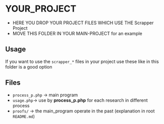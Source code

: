 # YOUR_PROJECT
- HERE YOU DROP YOUR PROJECT FILES WHICH USE THE Scrapper Project
- MOVE THIS FOLDER IN YOUR MAIN-PROJECT for an example 

## Usage 
If you want to use the `scrapper_*` files in your project use these like in this
folder is a good option

## Files 
- `process_p.php` -> main program 
- `usage.php`-> use by **process_p.php** for each research in different process
- `proofs/` -> the main_program operate in the past (explanation in root `README.md`) 